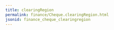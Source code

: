 ```yaml
---
title: clearingRegion
permalink: finance/Cheque.clearingRegion.html
jsonid: finance_cheque_clearingregion
---
```

